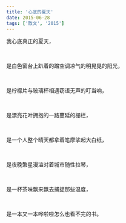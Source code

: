 ```yaml
---
title: '心底的夏天'
date: 2015-06-28
tags: ['散文', '2015']
---
```

我心底真正的夏天，

<br/>

是白色窗台上趴着的蹭空调凉气的明晃晃的阳光，

<br/>

是柠檬片与玻璃杯相遇窃语无声的叮当响，

<br/>

是漂亮花叶拥抱的一路蔓延的栅栏，

<br/>

是一个人整个晴天都拿着笔摩挲起大白纸，

<br/>

是夜晚繁星漫溢对着城市随性拉琴，

<br/>

是一杯茶味飘来飘去捕捉那些温度，

<br/>

是一本又一本哗啦啦怎么也看不完的书。

<br/>

